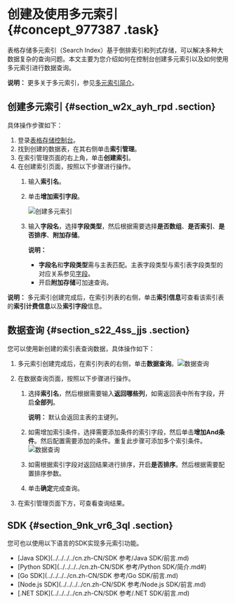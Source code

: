 # 创建及使用多元索引 {#concept_977387 .task}

表格存储多元索引（Search Index）基于倒排索引和列式存储，可以解决多种大数据复杂的查询问题。本文主要为您介绍如何在控制台创建多元索引以及如何使用多元索引进行数据查询。

**说明：** 更多关于多元索引，参见[多元索引简介](../../../../cn.zh-CN/开发指南/多元索引/简介.md#)。

## 创建多元索引 {#section_w2x_ayh_rpd .section}

具体操作步骤如下：

1.  登录[表格存储控制台](https://ots.console.aliyun.com)。
2.  找到创建的数据表，在其右侧单击**索引管理**。
3.  在索引管理页面的右上角，单击**创建索引**。
4.  在创建索引页面，按照以下步骤进行操作。 
    1.  输入**索引名**。
    2.  单击**增加索引字段**。 

        ![创建多元索引](http://static-aliyun-doc.oss-cn-hangzhou.aliyuncs.com/assets/img/789002/156877570050735_zh-CN.png)

    3.  输入**字段名**，选择**字段类型**，然后根据需要选择**是否数组**、**是否索引**、**是否排序**、**附加存储**。 

        **说明：** 

        -   **字段名**和**字段类型**需与主表匹配。主表字段类型与索引表字段类型的对应关系参见[字段](../../../../cn.zh-CN/开发指南/多元索引/使用多元索引/概述.md#section_6wz_wq2_70x)。
        -   开启**附加存储**可加速查询。

**说明：** 多元索引创建完成后，在索引列表的右侧，单击**索引信息**可查看该索引表的**索引计费信息**以及**索引字段**信息。

## 数据查询 {#section_s22_4ss_jjs .section}

您可以使用新创建的索引表查询数据，具体操作如下：

1.  多元索引创建完成后，在索引列表的右侧，单击**数据查询**。![数据查询](http://static-aliyun-doc.oss-cn-hangzhou.aliyuncs.com/assets/img/789002/156877570050739_zh-CN.png)


2.  在数据查询页面，按照以下步骤进行操作。 
    1.  选择**索引名**，然后根据需要输入**返回哪些列**，如需返回表中所有字段，开启**全部列**。 

        **说明：** 默认会返回主表的主键列。

    2.  如需增加索引条件，选择需要添加条件的索引字段，然后单击**增加And条件**。然后配置需要添加的条件。重复此步骤可添加多个索引条件。![数据查询](http://static-aliyun-doc.oss-cn-hangzhou.aliyuncs.com/assets/img/789002/156877570050751_zh-CN.png)


    3.  如需根据索引字段对返回结果进行排序，开启**是否排序**。然后根据需要配置排序参数。
    4.  单击**确定**完成查询。
3.  在索引管理页面下方，可查看查询结果。

## SDK {#section_9nk_vr6_3ql .section}

您可也以使用以下语言的SDK实现多元索引功能。

-   [Java SDK](../../../../cn.zh-CN/SDK 参考/Java SDK/前言.md)
-   [Python SDK](../../../../cn.zh-CN/SDK 参考/Python SDK/简介.md#)
-   [Go SDK](../../../../cn.zh-CN/SDK 参考/Go SDK/前言.md)
-   [Node.js SDK](../../../../cn.zh-CN/SDK 参考/Node.js SDK/前言.md)
-   [.NET SDK](../../../../cn.zh-CN/SDK 参考/.NET SDK/前言.md)

